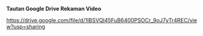 **Tautan Google Drive Rekaman Video**

https://drive.google.com/file/d/1lBSVQl45FuB6400PSOCr_9oJ7yTr4REC/view?usp=sharing
